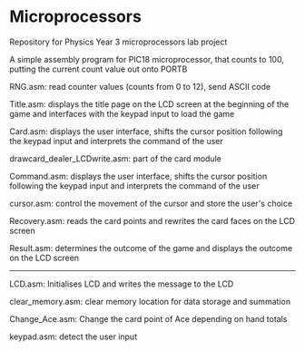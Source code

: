 # Microprocessors
Repository for Physics Year 3 microprocessors lab project

A simple assembly program for PIC18 microprocessor, that counts to 100, putting the current count value out onto PORTB

RNG.asm: read counter values (counts from 0 to 12), send ASCII code

Title.asm: displays the title page on the LCD screen at the beginning of the game and interfaces with the keypad input to load the game

Card.asm: displays the user interface, shifts the cursor position following the keypad input and interprets the command of the user

drawcard_dealer_LCDwrite.asm: part of the card module

Command.asm: displays the user interface, shifts the cursor position following the keypad input and interprets the command of the user

cursor.asm: control the movement of the cursor and store the user's choice

Recovery.asm: reads the card points and rewrites the card faces on the LCD screen

Result.asm: determines the outcome of the game and displays the outcome on the LCD screen





---------------------------------------------------------------------------------------------------------------------------------------

LCD.asm: Initialises LCD and writes the message to the LCD

clear_memory.asm: clear memory location for data storage and summation

Change_Ace.asm: Change the card point of Ace depending on hand totals

keypad.asm: detect the user input






 





